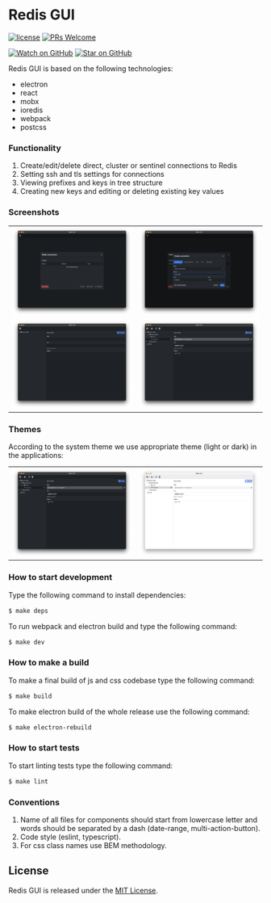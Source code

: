 # Redis GUI

[![license](https://img.shields.io/github/license/mashape/apistatus.svg?style=flat-square)](LICENSE)
[![PRs Welcome](https://img.shields.io/badge/PRs-welcome-brightgreen.svg?style=flat-square)](http://makeapullrequest.com)

[![Watch on GitHub](https://img.shields.io/github/watchers/ezhivitsa/redis-gui.svg?style=social&label=Watch)](https://github.com/ezhivitsa/redis-gui/watchers)
[![Star on GitHub](https://img.shields.io/github/stars/ezhivitsa/redis-gui.svg?style=social&label=Stars)](https://github.com/ezhivitsa/redis-gui/stargazers)

Redis GUI is based on the following technologies:

- electron
- react
- mobx
- ioredis
- webpack
- postcss

### Functionality

1. Create/edit/delete direct, cluster or sentinel connections to Redis
2. Setting ssh and tls settings for connections
3. Viewing prefixes and keys in tree structure
4. Creating new keys and editing or deleting existing key values

### Screenshots

<table>
  <tr>
    <td>
      <img src="./assets/screenshots/1.png" alt="Connections list" />
    </td>
    <td>
      <img src="./assets/screenshots/2.png" alt="Creating new connection" />
    </td>
  </tr>
  <tr>
    <td>
      <img src="./assets/screenshots/3.png" alt="Creating new key" />
    </td>
    <td>
      <img src="./assets/screenshots/4.png" alt="Editing existing key" />
    </td>
  </tr>
</table>

### Themes

According to the system theme we use appropriate theme (light or dark) in the applications:

<table>
  <tr>
    <td>
      <img src="./assets/screenshots/4.png" alt="Dark theme" />
    </td>
    <td>
      <img src="./assets/screenshots/5.png" alt="Light theme" />
    </td>
  </tr>
</table>

### How to start development

Type the following command to install dependencies:
```bash
$ make deps
```

To run webpack and electron build and type the following command:
```bash
$ make dev
```

### How to make a build

To make a final build of js and css codebase type the following command:
```bash
$ make build
```

To make electron build of the whole release use the following command:
```bash
$ make electron-rebuild
```

### How to start tests

To start linting tests type the following command:
```bash
$ make lint
```

### Conventions

1. Name of all files for components should start from lowercase letter and words should be separated by a dash (date-range, multi-action-button).
2. Code style (eslint, typescript).
3. For css class names use BEM methodology.

## License

Redis GUI is released under the [MIT License](LICENSE).
